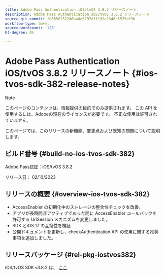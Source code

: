 ```yaml
---
title: Adobe Pass Authentication iOS/tvOS 3.8.2 リリースノート
description: Adobe Pass Authentication iOS/tvOS 3.8.2 リリースノート
source-git-commit: fd65582522d6b40e5797dff192e2340c5575ef3b
workflow-type: tm+mt
source-wordcount: '125'
ht-degree: 0%

---
```


# Adobe Pass Authentication iOS/tvOS 3.8.2 リリースノート {#ios-tvos-sdk-382-release-notes}

>[!NOTE]
>
>このページのコンテンツは、情報提供の目的でのみ提供されます。 この API を使用するには、Adobeの現在のライセンスが必要です。 不正な使用は許可されていません。

このページでは、このリリースの新機能、変更点および既知の問題について説明します。

## ビルド番号 {#build-no-ios-tvos-sdk-382}

Adobe Pass認証：iOS/tvOS 3.8.2

リリース日： 02/10/2023



## リリースの概要 {#overview-ios-tvos-sdk-382}

* AccessEnabler の初期化中のストレージの整合性チェックを改善。
* アプリが長時間非アクティブであった間に AccessEnabler コールバックを許可する UrlSession メカニズムを変更しました。
* SDK とiOS 17 の互換性を検証
* 公開ドキュメントを更新し、checkAuthentication API の使用に関する推奨事項を追加しました。


## リリースパッケージ {#rel-pkg-iostvos382}

iOS/tvOS SDK v3.8.2 は、 [ここ](https://tve.zendesk.com/hc/en-us/articles/204963209-iOS-tvOS-Native-AccessEnabler-Library).
